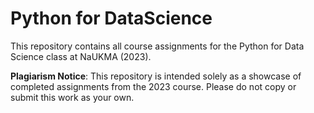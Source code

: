 # Python for DataScience

This repository contains all course assignments for the Python for Data Science class at NaUKMA (2023).

**Plagiarism Notice**: This repository is intended solely as a showcase of completed assignments from the 2023 course. Please do not copy or submit this work as your own.
